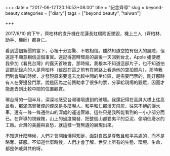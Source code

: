 +++
date = "2017-06-12T20:16:53+08:00"
title = "紀念齊導"
slug = beyond-beauty
categories = ["diary"]
tags = ["beyond beauty", "taiwan"]

+++

2017/6/10 的下午，齊柏林的直升機在花蓮長虹橋附近墜毀，機上三人（齊柏林、助手、機師）都身亡。

看到這個新聞的當下，心裡十分震驚、不敢相信。雖然知道空拍有很大的風險，但還是不願意相信這個事實。還記得當時環島的最後一天回到台北，Apple 姐便邀我參加《看見台灣》的露天首映會。那時候，我根本不知道這部片子，也不知道拍這部記錄片的人是齊柏林（雖然在這之前有在網路上看過他的空拍照片）。那時我們到會場的時候，才發現原來要進去比較中間的坐位區，是需要門票的，剛好那時有人在旁邊發門票，說是因為之前贊助拿了很多的票，分享給現場的觀眾，因而才能進去到比較中間的位置觀賞。

環台灣的一個半月，深深地感受台灣環境遭到的破壞。我還記得在高屏大橋上往高雄看，那滿滿冒著煙的煙囪是多麼嚇人。和平和仁那漫天飛灰、往來不絕的灑水車，還有一條一條通往山的深處的運送管線。這些只是我所能看到的一小小部分而已。在齊導的視線裡，山上的過度開發、把整個山都要夷平的亞泥、偷頃倒廢水的工廠。台灣的美麗與哀愁，就這樣一覽無遺的展現出來。

不知道什麼時候，人們才會開始懂得知足，面對自然是尊敬且和平共處的，而不是略奪、征服。不知道什麼時候，人們才會了解，世界上所有的生態、環境、生命，都是休戚與共的呀。
